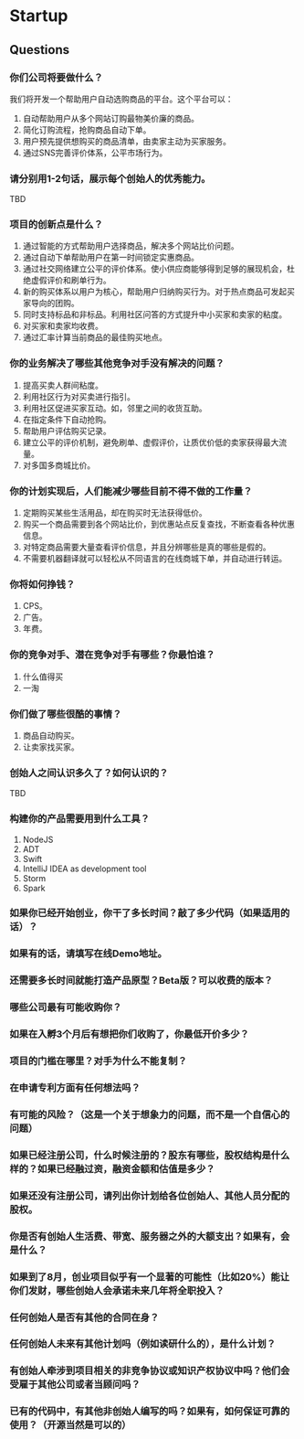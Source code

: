 # Startup

## Questions
### 你们公司将要做什么？
我们将开发一个帮助用户自动选购商品的平台。这个平台可以：

  1. 自动帮助用户从多个网站订购最物美价廉的商品。
  1. 简化订购流程，抢购商品自动下单。
  2. 用户预先提供想购买的商品清单，由卖家主动为买家服务。
  3. 通过SNS完善评价体系，公平市场行为。

### 请分别用1-2句话，展示每个创始人的优秀能力。
TBD

### 项目的创新点是什么？
  1. 通过智能的方式帮助用户选择商品，解决多个网站比价问题。
  2. 通过自动下单帮助用户在第一时间锁定实惠商品。
  3. 通过社交网络建立公平的评价体系。使小供应商能够得到足够的展现机会，杜绝虚假评价和刷单行为。
  4. 新的购买体系以用户为核心，帮助用户归纳购买行为。对于热点商品可发起买家导向的团购。
  5. 同时支持标品和非标品。利用社区问答的方式提升中小买家和卖家的粘度。
  6. 对买家和卖家均收费。
  7. 通过汇率计算当前商品的最佳购买地点。

### 你的业务解决了哪些其他竞争对手没有解决的问题？
  1. 提高买卖人群间粘度。
  1. 利用社区行为对买卖进行指引。
  1. 利用社区促进买家互动。如，邻里之间的收货互助。
  2. 在指定条件下自动抢购。
  3. 帮助用户评估购买记录。
  4. 建立公平的评价机制，避免刷单、虚假评价，让质优价低的卖家获得最大流量。
  5. 对多国多商城比价。
  
### 你的计划实现后，人们能减少哪些目前不得不做的工作量？
  1. 定期购买某些生活用品，却在购买时无法获得低价。
  2. 购买一个商品需要到各个网站比价，到优惠站点反复查找，不断查看各种优惠信息。
  3. 对特定商品需要大量查看评价信息，并且分辨哪些是真的哪些是假的。
  4. 不需要机器翻译就可以轻松从不同语言的在线商城下单，并自动进行转运。

### 你将如何挣钱？
  1. CPS。
  2. 广告。
  3. 年费。

### 你的竞争对手、潜在竞争对手有哪些？你最怕谁？
  1. 什么值得买
  2. 一淘

### 你们做了哪些很酷的事情？
  1. 商品自动购买。
  2. 让卖家找买家。

### 创始人之间认识多久了？如何认识的？
TBD

### 构建你的产品需要用到什么工具？
  1. NodeJS
  1. ADT
  1. Swift
  1. IntelliJ IDEA as development tool
  1. Storm
  1. Spark

### 如果你已经开始创业，你干了多长时间？敲了多少代码（如果适用的话）？
### 如果有的话，请填写在线Demo地址。
### 还需要多长时间就能打造产品原型？Beta版？可以收费的版本？
### 哪些公司最有可能收购你？
### 如果在入孵3个月后有想把你们收购了，你最低开价多少？
### 项目的门槛在哪里？对手为什么不能复制？
### 在申请专利方面有任何想法吗？
### 有可能的风险？（这是一个关于想象力的问题，而不是一个自信心的问题）
### 如果已经注册公司，什么时候注册的？股东有哪些，股权结构是什么样的？如果已经融过资，融资金额和估值是多少？
### 如果还没有注册公司，请列出你计划给各位创始人、其他人员分配的股权。
### 你是否有创始人生活费、带宽、服务器之外的大额支出？如果有，会是什么？
### 如果到了8月，创业项目似乎有一个显著的可能性（比如20%）能让你们发财，哪些创始人会承诺未来几年将全职投入？
### 任何创始人是否有其他的合同在身？
### 任何创始人未来有其他计划吗（例如读研什么的），是什么计划？
### 有创始人牵涉到项目相关的非竞争协议或知识产权协议中吗？他们会受雇于其他公司或者当顾问吗？
### 已有的代码中，有其他非创始人编写的吗？如果有，如何保证可靠的使用？（开源当然是可以的）
